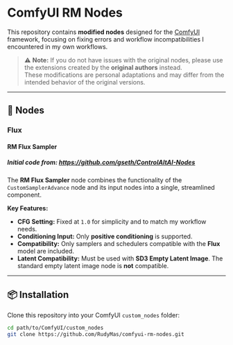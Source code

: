 # ComfyUI RM Nodes

This repository contains **modified nodes** designed for the [ComfyUI](https://github.com/comfyanonymous/ComfyUI) framework, focusing on fixing errors and workflow incompatibilities I encountered in my own workflows.  

> ⚠ **Note:** If you do not have issues with the original nodes, please use the extensions created by the **original authors** instead.  
These modifications are personal adaptations and may differ from the intended behavior of the original versions.

---

## 📂 Nodes

### Flux

#### RM Flux Sampler
##### Initial code from: https://github.com/gseth/ControlAltAI-Nodes

The **RM Flux Sampler** node combines the functionality of the `CustomSamplerAdvance` node and its input nodes into a single, streamlined component.

**Key Features:**
- **CFG Setting:** Fixed at `1.0` for simplicity and to match my workflow needs.
- **Conditioning Input:** Only **positive conditioning** is supported.
- **Compatibility:** Only samplers and schedulers compatible with the **Flux** model are included.
- **Latent Compatibility:** Must be used with **SD3 Empty Latent Image**. The standard empty latent image node is **not** compatible.

---

## 📦 Installation

Clone this repository into your ComfyUI `custom_nodes` folder:

```bash
cd path/to/ComfyUI/custom_nodes
git clone https://github.com/RudyMas/comfyui-rm-nodes.git
```